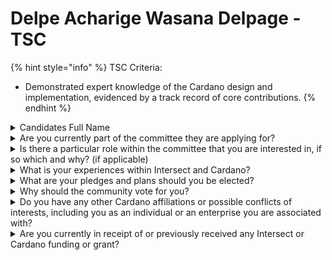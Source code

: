 # Delpe Acharige Wasana Delpage - TSC

{% hint style="info" %}
TSC Criteria:

* Demonstrated expert knowledge of the Cardano design and implementation, evidenced by a track record of core contributions.
{% endhint %}

<details>

<summary>Candidates Full Name</summary>

Delpe Acharige Wasana Delpage

</details>



<details>

<summary>Are you currently part of the committee they are applying for?</summary>

No

</details>



<details>

<summary>Is there a particular role within the committee that you are interested in, if so which and why? (if applicable)</summary>

No

</details>



<details>

<summary>What is your experiences within Intersect and Cardano?</summary>

I study and explore and involve in the development

</details>



<details>

<summary>What are your pledges and plans should you be elected?</summary>

Introduce new concepts to the Cardano

</details>



<details>

<summary>Why should the community vote for you?</summary>

to the experience and contribution

</details>



<details>

<summary>Do you have any other Cardano affiliations or possible conflicts of interests, including you as an individual or an enterprise you are associated with?</summary>

Ni I dont

</details>



<details>

<summary>Are you currently in receipt of or previously received any Intersect or Cardano funding or grant?</summary>

No

</details>
